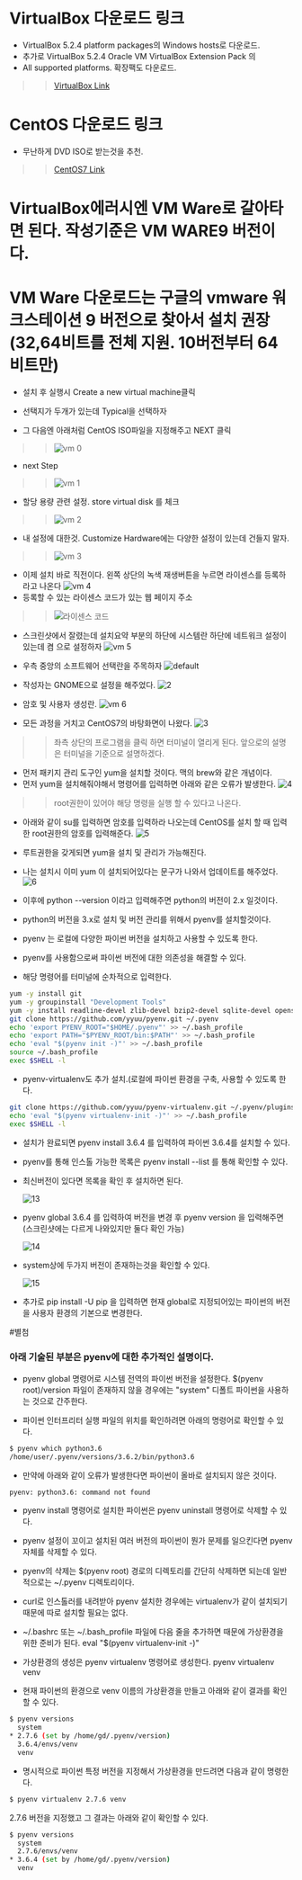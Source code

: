 
# VirtualBox 다운로드 링크
* VirtualBox 5.2.4 platform packages의 Windows hosts로 다운로드.
* 추가로 VirtualBox 5.2.4 Oracle VM VirtualBox Extension Pack 의 
* All supported platforms. 확장팩도 다운로드.

>>[VirtualBox Link](https://www.virtualbox.org/wiki/Downloads)

# CentOS 다운로드 링크
* 무난하게 DVD ISO로 받는것을 추천.
>>[CentOS7 Link](https://extrememanual.net/7184)

# VirtualBox에러시엔 VM Ware로 갈아타면 된다. 작성기준은 VM WARE9 버전이다.

# VM Ware 다운로드는 구글의 vmware 워크스테이션 9 버전으로 찾아서 설치 권장(32,64비트를 전체 지원. 10버전부터 64비트만)
* 설치 후 실행시 Create a new virtual machine클릭
* 선택지가 두개가 있는데 Typical을 선택하자

* 그 다음엔 아래처럼 CentOS ISO파일을 지정해주고 NEXT 클릭
>>![vm 0](https://user-images.githubusercontent.com/27793242/34790615-a391caae-f685-11e7-96a5-ad31682138a6.PNG)

* next Step
>>![vm 1](https://user-images.githubusercontent.com/27793242/34790616-a3bbeff0-f685-11e7-894e-9374f42df884.PNG)

* 할당 용량 관련 설정. store virtual disk 를 체크
>>![vm 2](https://user-images.githubusercontent.com/27793242/34790617-a3e82bb0-f685-11e7-8ef6-0535924bd4d2.PNG)

* 내 설정에 대한것. Customize Hardware에는 다양한 설정이 있는데 건들지 말자.
>>![vm 3](https://user-images.githubusercontent.com/27793242/34790618-a41293a0-f685-11e7-927d-b723087b94ad.PNG)

* 이제 설치 바로 직전이다. 왼쪽 상단의 녹색 재생버튼을 누르면 라이센스를 등록하라고 나온다
![vm 4](https://user-images.githubusercontent.com/27793242/34790619-a4408300-f685-11e7-8bbf-8b40f23c7e12.PNG)
* 등록할 수 있는 라이센스 코드가 있는 웹 페이지 주소
>>![라이센스 코드](http://blog.naver.com/PostView.nhn?blogId=pdj2885&logNo=120176054673)

* 스크린샷에서 잘렸는데 설치요약 부분의 하단에 시스템란 하단에 네트워크 설정이 있는데 켬 으로 설정하자
![vm 5](https://user-images.githubusercontent.com/27793242/34790620-a46e22ec-f685-11e7-913c-fa8ad50ecdde.PNG)

* 우측 중앙의 소프트웨어 선택란을 주목하자
![default](https://user-images.githubusercontent.com/27793242/35060684-86572b1e-fc02-11e7-82ab-a9421ffc157a.PNG)

* 작성자는 GNOME으로 설정을 해주었다.
![2](https://user-images.githubusercontent.com/27793242/35059028-26f2278c-fbfd-11e7-9885-4d9f3b9bfa37.PNG)

* 암호 및 사용자 생성란.
![vm 6](https://user-images.githubusercontent.com/27793242/34790623-a4c42c46-f685-11e7-828b-6e09f7e48828.PNG)

* 모든 과정을 거치고 CentOS7의 바탕화면이 나왔다.
![3](https://user-images.githubusercontent.com/27793242/35059029-271f0810-fbfd-11e7-912c-2de5ff05d9d9.PNG)
>>좌측 상단의 프로그램을 클릭 하면 터미널이 열리게 된다. 앞으로의 설명은 터미널을 기준으로 설명하겠다.

* 먼저 패키지 관리 도구인 yum을 설치할 것이다. 맥의 brew와 같은 개념이다.
* 먼저 yum을 설치해줘야해서 명령어를 입력하면 아래와 같은 오류가 발생한다.
![4](https://user-images.githubusercontent.com/27793242/35060796-c9942e4a-fc02-11e7-9a2d-4f8735987fb1.PNG)
>>root권한이 있어야 해당 명령을 실행 할 수 있다고 나온다.

* 아래와 같이 su를 입력하면 암호를 입력하라 나오는데 CentOS를 설치 할 때 입력한 root권한의 암호를 입력해준다.
![5](https://user-images.githubusercontent.com/27793242/35060771-ba5ba2d2-fc02-11e7-9074-59436863deb3.PNG)

* 루트권한을 갖게되면 yum을 설치 및 관리가 가능해진다.
* 나는 설치시 이미 yum 이 설치되어있다는 문구가 나와서 업데이트를 해주었다.
![6](https://user-images.githubusercontent.com/27793242/35060821-d388b2d6-fc02-11e7-9376-48714212eb52.PNG)

* 이후에 python --version 이라고 입력해주면 python의 버전이 2.x 일것이다.
* python의 버전을 3.x로 설치 및 버전 관리를 위해서 pyenv를 설치할것이다.
* pyenv 는 로컬에 다양한 파이썬 버전을 설치하고 사용할 수 있도록 한다.
* pyenv를 사용함으로써 파이썬 버전에 대한 의존성을 해결할 수 있다.

* 해당 명령어를 터미널에 순차적으로 입력한다.
```bash
yum -y install git
yum -y groupinstall "Development Tools"
yum -y install readline-devel zlib-devel bzip2-devel sqlite-devel openssl-devel
git clone https://github.com/yyuu/pyenv.git ~/.pyenv
echo 'export PYENV_ROOT="$HOME/.pyenv"' >> ~/.bash_profile
echo 'export PATH="$PYENV_ROOT/bin:$PATH"' >> ~/.bash_profile
echo 'eval "$(pyenv init -)"' >> ~/.bash_profile
source ~/.bash_profile
exec $SHELL -l
```

* pyenv-virtualenv도 추가 설치.(로컬에 파이썬 환경을 구축, 사용할 수 있도록 한다.
```bash
git clone https://github.com/yyuu/pyenv-virtualenv.git ~/.pyenv/plugins/pyenv-virtualenv
echo 'eval "$(pyenv virtualenv-init -)"' >> ~/.bash_profile
exec $SHELL -l
```

* 설치가 완료되면 pyenv install 3.6.4 를 입력하여 파이썬 3.6.4를 설치할 수 있다.
* pyenv를 통해 인스톨 가능한 목록은 pyenv install --list 를 통해 확인할 수 있다.
* 최신버전이 있다면 목록을 확인 후 설치하면 된다.

  ![13](https://user-images.githubusercontent.com/27793242/35060861-e2b3c016-fc02-11e7-9f4f-061fbc8d8d33.PNG)

* pyenv global 3.6.4 를 입력하여 버전을 변경 후 pyenv version 을 입력해주면(스크린샷에는 다르게 나와있지만 둘다 확인 가능)

  ![14](https://user-images.githubusercontent.com/27793242/35060879-ef532316-fc02-11e7-8f0b-7ced25176d56.PNG)

* system상에 두가지 버전이 존재하는것을 확인할 수 있다.

  ![15](https://user-images.githubusercontent.com/27793242/35060886-f5dfe32c-fc02-11e7-9fe8-e7b8ffc0e3b3.PNG)

* 추가로 pip install -U pip 을 입력하면 현재 global로 지정되어있는 파이썬의 버전을 사용자 환경의 기본으로 변경한다.






#별첨
### 아래 기술된 부분은 pyenv에 대한 추가적인 설명이다.

* pyenv global 명령어로 시스템 전역의 파이썬 버전을 설정한다. $(pyenv root)/version 파일이 존재하지 않을 경우에는 "system" 디폴트 파이썬을 사용하는 것으로 간주한다.

* 파이썬 인터프리터 실행 파일의 위치를 확인하려면 아래의 명령어로 확인할 수 있다.
```bash
$ pyenv which python3.6
/home/user/.pyenv/versions/3.6.2/bin/python3.6
```

* 만약에 아래와 같이 오류가 발생한다면 파이썬이 올바로 설치되지 않은 것이다.
```bash
pyenv: python3.6: command not found
```

* pyenv install 명령어로 설치한 파이썬은 pyenv uninstall 명령어로 삭제할 수 있다.

* pyenv 설정이 꼬이고 설치된 여러 버전의 파이썬이 뭔가 문제를 일으킨다면 pyenv 자체를 삭제할 수 있다.
* pyenv의 삭제는 $(pyenv root) 경로의 디렉토리를 간단히 삭제하면 되는데 일반적으로는 ~/.pyenv 디렉토리이다.

* curl로 인스톨러를 내려받아 pyenv 설치한 경우에는 virtualenv가 같이 설치되기 때문에 따로 설치할 필요는 없다. 
* ~/.bashrc 또는 ~/.bash_profile 파일에 다음 줄을 추가하면 때문에 가상환경을 위한 준비가 된다.
eval "$(pyenv virtualenv-init -)"

* 가상환경의 생성은 pyenv virtualenv 명령어로 생성한다.
pyenv virtualenv venv

* 현재 파이썬의 환경으로 venv 이름의 가상환경을 만들고 아래와 같이 결과를 확인할 수 있다.
```bash
$ pyenv versions
  system
* 2.7.6 (set by /home/gd/.pyenv/version)
  3.6.4/envs/venv
  venv
```

* 명시적으로 파이썬 특정 버전을 지정해서 가상환경을 만드려면 다음과 같이 명령한다.
```bash
$ pyenv virtualenv 2.7.6 venv
```

2.7.6 버전을 지정했고 그 결과는 아래와 같이 확인할 수 있다.
```bash
$ pyenv versions
  system
  2.7.6/envs/venv
* 3.6.4 (set by /home/gd/.pyenv/version)
  venv
```
